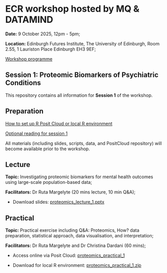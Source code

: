 # ECR workshop hosted by MQ & DATAMIND 

**Date:** 9 October 2025, 12pm - 5pm;

**Location:** Edinburgh Futures Institute, The University of Edinburgh, Room 2.55, 1 Lauriston Place Edinburgh EH3 9EF;

[Workshop programme](https://www.mentalhealthplatform.ac.uk/event/ecr-workshop-2025)

## Session 1: Proteomic Biomarkers of Psychiatric Conditions

This repository contains all information for **Session 1** of the workshop.

## Preparation

[How to set up R Posit Cloud or local R environment](prep_session1_PositCloud_R.docx)
  
[Optional reading for session 1](prep_session1_reading.docx)

All materials (including slides, scripts, data, and PositCloud repository) will become available prior to the workshop.


## Lecture

**Topic:** Investigating proteomic biomarkers for mental health outcomes using large-scale population-based data; 

**Facilitators:** Dr Ruta Margelyte (20 mins lecture, 10 min Q&A);

- Download slides: [proteomics_lecture_1.pptx]()

## Practical

**Topic:** Practical exercise including Q&A: Proteomics, How? data preparation, statistical approach, data visualisation, and interpretation; 

**Facilitators:** Dr Ruta Margelyte and Dr Christina Dardani (60 mins);

- Access online via Posit Cloud: [proteomics_practical_1](https://posit.cloud/content/10981075)

- Download for local R environment: [proteomics_practical_1.zip](proteomics_practical_1.zip)
